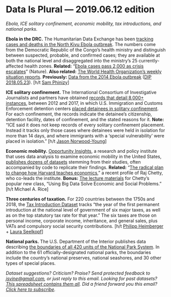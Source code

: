 Data Is Plural — 2019.06.12 edition
===================================

*Ebola, ICE solitary confinement, economic mobility, tax introductions, and national parks.*


__Ebola in the DRC.__ The Humanitarian Data Exchange has been [tracking cases and deaths in the North Kivu Ebola outbreak](https://data.humdata.org/dataset/ebola-cases-and-deaths-drc-north-kivu). The numbers come from the Democratic Republic of the Congo’s health ministry and distinguish between suspected, probable, and confirmed cases; they are available at both the national level and disaggregated into the ministry’s 25 currently-affected health zones. __Related:__ “[Ebola cases pass 2,000 as crisis escalates](https://www.nature.com/articles/d41586-019-01735-0)” (Nature). __Also related:__ [The World Health Organization’s weekly situation reports](https://www.who.int/ebola/situation-reports/drc-2018/en/). __Previously:__ [Data from the 2014 Ebola outbreak](https://github.com/cmrivers/ebola) ([DIP 2018.05.23](https://www.data-is-plural.com/archive/2018-05-23-edition)). [h/t [Sam Phinizy](https://news.ycombinator.com/item?id=20105201)]


__ICE solitary confinement.__ The International Consortium of Investigative Journalists and partners have obtained [records that detail 8,000+ instances](https://www.icij.org/investigations/solitary-voices/about-the-solitary-voices-investigation/), between 2012 and 2017, in which U.S. Immigration and Customs Enforcement detention centers [placed detainees in solitary confinement](https://www.icij.org/investigations/solitary-voices/thousands-of-immigrants-suffer-in-us-solitary-confinement/). For each confinement, the records indicate the detainee’s citizenship, detention facility, dates of confinement, and the stated reasons for it. __Note:__ “ICE said it does not keep records of every solitary confinement placement. Instead it tracks only those cases where detainees were held in isolation for more than 14 days, and where immigrants with a ‘special vulnerability’ were placed in isolation.” [h/t [Jason Norwood-Young](https://mailchi.mp/37c8b38125c3/naked-data-216-eu-elections-election-rigging-extracting-diamonds-erudite-insights-and-excellent-envisions)]


__Economic mobility.__ [Opportunity Insights](https://opportunityinsights.org/), a research and policy institute that uses data analysis to examine economic mobility in the United States, [publishes dozens of datasets](https://opportunityinsights.org/data/) stemming from their studies, often accompanied by code to replicate their findings. __Related:__ “[The radical plan to change how Harvard teaches economics](https://www.vox.com/the-highlight/2019/5/14/18520783/harvard-economics-chetty),” a recent profile of Raj Chetty, who co-leads the institute. __Bonus:__ [The lecture materials](https://opportunityinsights.org/course/) for Chetty’s popular new class, “Using Big Data Solve Economic and Social Problems.” [h/t Michael A. Rice]


__Three centuries of taxation.__ For 220 countries between the 1750s and 2018, the [Tax Introduction Dataset](http://tid.seelkopf.eu/) tracks “the year of the first permanent introduction at the national level of government of six major taxes, as well as on the top statutory tax rate for that year.” The six taxes are those on personal income, corporate income, inheritance, and general sales, plus VATs and compulsory social security contributions. [h/t [Philipp Heimberger](https://twitter.com/heimbergecon/status/1133663993028128769) + [Laura Seelkopf](https://twitter.com/LauraSeelkopf/status/1132921720237625346)]


__National parks.__ The U.S. Department of the Interior publishes data describing [the boundaries of all 420 units of the National Park System](https://irma.nps.gov/DataStore/Reference/Profile/2225713). In addition to the 61 officially-designated national parks, the boundaries include the country’s national preserves, national seashores, and 30 other types of special places.


*Dataset suggestions? Criticism? Praise? Send protected feedback to <jsvine@gmail.com>, or just reply to this email. Looking for past datasets? [This spreadsheet contains them all](https://docs.google.com/spreadsheets/d/1wZhPLMCHKJvwOkP4juclhjFgqIY8fQFMemwKL2c64vk). Did a friend forward you this email? [Click here to subscribe](https://tinyletter.com/data-is-plural).*